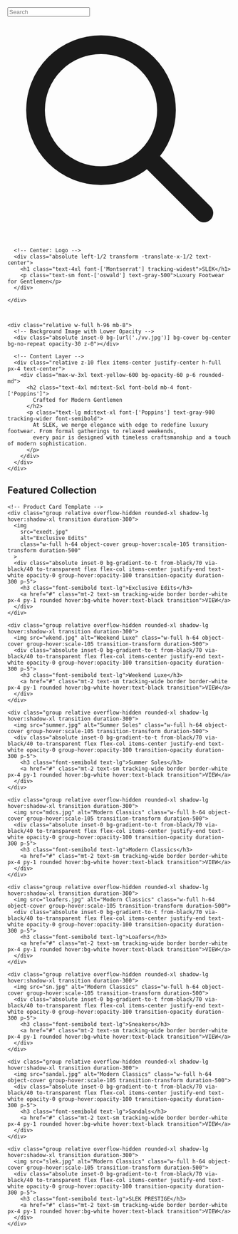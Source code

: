 <!doctype html>
<head>
  <meta charset="UTF-8">
  <meta name="viewport" content="width=device-width, initial-scale=1.0">
  <link href="./output.css" rel="stylesheet">
  <link rel="stylesheet" href="https://cdnjs.cloudflare.com/ajax/libs/font-awesome/6.7.2/css/all.min.css" />
  <link href="https://fonts.googleapis.com/css2?family=Poppins&display=swap" rel="stylesheet">
  <link href="https://fonts.googleapis.com/css2?family=Montserrat&display=swap" rel="stylesheet">
  <link href="https://fonts.googleapis.com/css2?family=Lora:ital,wght@0,400..700;1,400..700&family=Oswald:wght@200..700&family=Rubik+Lines&display=swap" rel="stylesheet">
</head>

<body class="bg-white text-black">

  <div class="max-w-7xl mx-auto px-4 py-6">
    <!-- Top Row - Search and FREE STYLE -->
    <div class="relative flex items-center justify-between mb-8 px-4 h-20">
      <!-- Left: Search Input -->
      <div class="relative w-64">
        <input 
          type="text" 
          placeholder="Search" 
          class="w-full pl-10 pr-4 py-2 border-b border-gray-300 focus:outline-none focus:border-black placeholder-gray-400 text-sm"
        />
        <svg class="absolute left-3 top-2.5 h-5 w-5 text-gray-400" fill="none" 
          stroke="currentColor" 
          viewBox="0 0 24 24" 
          xmlns="http://www.w3.org/2000/svg">
          <path stroke-linecap="round" stroke-linejoin="round" stroke-width="2" d="M21 21l-6-6m2-5a7 7 0 11-14 0 7 7 0 0114 0z"/>
        </svg>
      </div>
    
      <!-- Center: Logo -->
      <div class="absolute left-1/2 transform -translate-x-1/2 text-center">
        <h1 class="text-4xl font-['Montserrat'] tracking-widest">SLEK</h1>
        <p class="text-sm font-['oswald'] text-gray-500">Luxury Footwear for Gentlemen</p>
      </div>
    
    </div>
    
    
  
    <div class="relative w-full h-96 mb-8">
      <!-- Background Image with Lower Opacity -->
      <div class="absolute inset-0 bg-[url('./vv.jpg')] bg-cover bg-center bg-no-repeat opacity-30 z-0"></div>
    
      <!-- Content Layer -->
      <div class="relative z-10 flex items-center justify-center h-full px-4 text-center">
        <div class="max-w-3xl text-yellow-600 bg-opacity-60 p-6 rounded-md">
          <h2 class="text-4xl md:text-5xl font-bold mb-4 font-['Poppins']">
            Crafted for Modern Gentlemen
          </h2>
          <p class="text-lg md:text-xl font-['Poppins'] text-gray-900 tracking-wider font-semibold">
            At SLEK, we merge elegance with edge to redefine luxury footwear. From formal gatherings to relaxed weekends,
            every pair is designed with timeless craftsmanship and a touch of modern sophistication.
          </p>
        </div>
      </div>
    </div>
    
  
  </div>
  
<section class="py-12">
  <h2 class="text-3xl font-semibold mb-12 text-center font-['Cinzel'] tracking-widest">Featured Collection</h2>
  <div class="grid grid-cols-1 sm:grid-cols-2 md:grid-cols-4 gap-8">
    
    <!-- Product Card Template -->
    <div class="group relative overflow-hidden rounded-xl shadow-lg hover:shadow-xl transition duration-300">
      <img 
        src="exedt.jpg" 
        alt="Exclusive Edits" 
        class="w-full h-64 object-cover group-hover:scale-105 transition-transform duration-500"
      >
      <div class="absolute inset-0 bg-gradient-to-t from-black/70 via-black/40 to-transparent flex flex-col items-center justify-end text-white opacity-0 group-hover:opacity-100 transition-opacity duration-300 p-5">
        <h3 class="font-semibold text-lg">Exclusive Edits</h3>
        <a href="#" class="mt-2 text-sm tracking-wide border border-white px-4 py-1 rounded hover:bg-white hover:text-black transition">VIEW</a>
      </div>
    </div>

    <div class="group relative overflow-hidden rounded-xl shadow-lg hover:shadow-xl transition duration-300">
      <img src="wkend.jpg" alt="Weekend Luxe" class="w-full h-64 object-cover group-hover:scale-105 transition-transform duration-500">
      <div class="absolute inset-0 bg-gradient-to-t from-black/70 via-black/40 to-transparent flex flex-col items-center justify-end text-white opacity-0 group-hover:opacity-100 transition-opacity duration-300 p-5">
        <h3 class="font-semibold text-lg">Weekend Luxe</h3>
        <a href="#" class="mt-2 text-sm tracking-wide border border-white px-4 py-1 rounded hover:bg-white hover:text-black transition">VIEW</a>
      </div>
    </div>

    <div class="group relative overflow-hidden rounded-xl shadow-lg hover:shadow-xl transition duration-300">
      <img src="summer.jpg" alt="Summer Soles" class="w-full h-64 object-cover group-hover:scale-105 transition-transform duration-500">
      <div class="absolute inset-0 bg-gradient-to-t from-black/70 via-black/40 to-transparent flex flex-col items-center justify-end text-white opacity-0 group-hover:opacity-100 transition-opacity duration-300 p-5">
        <h3 class="font-semibold text-lg">Summer Soles</h3>
        <a href="#" class="mt-2 text-sm tracking-wide border border-white px-4 py-1 rounded hover:bg-white hover:text-black transition">VIEW</a>
      </div>
    </div>

    <div class="group relative overflow-hidden rounded-xl shadow-lg hover:shadow-xl transition duration-300">
      <img src="mdcs.jpg" alt="Modern Classics" class="w-full h-64 object-cover group-hover:scale-105 transition-transform duration-500">
      <div class="absolute inset-0 bg-gradient-to-t from-black/70 via-black/40 to-transparent flex flex-col items-center justify-end text-white opacity-0 group-hover:opacity-100 transition-opacity duration-300 p-5">
        <h3 class="font-semibold text-lg">Modern Classics</h3>
        <a href="#" class="mt-2 text-sm tracking-wide border border-white px-4 py-1 rounded hover:bg-white hover:text-black transition">VIEW</a>
      </div>
    </div>

    <div class="group relative overflow-hidden rounded-xl shadow-lg hover:shadow-xl transition duration-300">
      <img src="loafers.jpg" alt="Modern Classics" class="w-full h-64 object-cover group-hover:scale-105 transition-transform duration-500">
      <div class="absolute inset-0 bg-gradient-to-t from-black/70 via-black/40 to-transparent flex flex-col items-center justify-end text-white opacity-0 group-hover:opacity-100 transition-opacity duration-300 p-5">
        <h3 class="font-semibold text-lg">Loafers</h3>
        <a href="#" class="mt-2 text-sm tracking-wide border border-white px-4 py-1 rounded hover:bg-white hover:text-black transition">VIEW</a>
      </div>
    </div>

    <div class="group relative overflow-hidden rounded-xl shadow-lg hover:shadow-xl transition duration-300">
      <img src="sn.jpg" alt="Modern Classics" class="w-full h-64 object-cover group-hover:scale-105 transition-transform duration-500">
      <div class="absolute inset-0 bg-gradient-to-t from-black/70 via-black/40 to-transparent flex flex-col items-center justify-end text-white opacity-0 group-hover:opacity-100 transition-opacity duration-300 p-5">
        <h3 class="font-semibold text-lg">Sneakers</h3>
        <a href="#" class="mt-2 text-sm tracking-wide border border-white px-4 py-1 rounded hover:bg-white hover:text-black transition">VIEW</a>
      </div>
    </div>

    <div class="group relative overflow-hidden rounded-xl shadow-lg hover:shadow-xl transition duration-300">
      <img src="sandal.jpg" alt="Modern Classics" class="w-full h-64 object-cover group-hover:scale-105 transition-transform duration-500">
      <div class="absolute inset-0 bg-gradient-to-t from-black/70 via-black/40 to-transparent flex flex-col items-center justify-end text-white opacity-0 group-hover:opacity-100 transition-opacity duration-300 p-5">
        <h3 class="font-semibold text-lg">Sandals</h3>
        <a href="#" class="mt-2 text-sm tracking-wide border border-white px-4 py-1 rounded hover:bg-white hover:text-black transition">VIEW</a>
      </div>
    </div>

    <div class="group relative overflow-hidden rounded-xl shadow-lg hover:shadow-xl transition duration-300">
      <img src="slek.jpg" alt="Modern Classics" class="w-full h-64 object-cover group-hover:scale-105 transition-transform duration-500">
      <div class="absolute inset-0 bg-gradient-to-t from-black/70 via-black/40 to-transparent flex flex-col items-center justify-end text-white opacity-0 group-hover:opacity-100 transition-opacity duration-300 p-5">
        <h3 class="font-semibold text-lg">SLEK PRESTIGE</h3>
        <a href="#" class="mt-2 text-sm tracking-wide border border-white px-4 py-1 rounded hover:bg-white hover:text-black transition">VIEW</a>
      </div>
    </div>

    
  </div>
</section>
</div>

</body>
</html>
